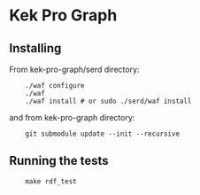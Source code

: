 # Kek Pro Graph

## Installing

From kek-pro-graph/serd directory:
```
    ./waf configure
    ./waf
    ./waf install # or sudo ./serd/waf install
```
and from kek-pro-graph directory:
```
    git submodule update --init --recursive
```

## Running the tests

```
    make rdf_test
```



